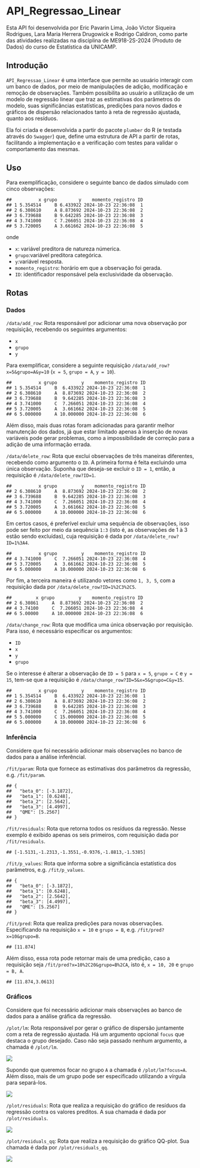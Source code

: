 
# API_Regressao_Linear

Esta API foi desenvolvida por Eric Pavarin Lima, João Victor Siqueira
Rodrigues, Lara Maria Herrera Drugowick e Rodrigo Caldiron, como parte
das atividades realizadas na disciplina de ME918-2S-2024 (Produto de
Dados) do curso de Estatística da UNICAMP.

## Introdução

`API_Regressao_Linear` é uma interface que permite ao usuário interagir
com um banco de dados, por meio de manipulações de adição, modificação e
remoção de observações. Também possibilita ao usuário a utilização de um
modelo de regressão linear que traz as estimativas dos parâmetros do
modelo, suas significâncias estatísticas, predições para novos dados e
gráficos de dispersão relacionados tanto à reta de regressão ajustada,
quanto aos resíduos.

Ela foi criada e desenvolvida a partir do pacote `plumber` do R (e
testada através do `Swagger`) que, define uma estrutura de API a partir
de rotas, facilitando a implementação e a verificação com testes para
validar o comportamento das mesmas.

## Uso

Para exemplificação, considere o seguinte banco de dados simulado com
cinco observações:

    ##          x grupo        y    momento_registro ID
    ## 1 5.354514     B 6.433922 2024-10-23 22:36:08  1
    ## 2 6.308610     A 8.873692 2024-10-23 22:36:08  2
    ## 3 6.739688     B 9.642285 2024-10-23 22:36:08  3
    ## 4 3.741000     C 7.266051 2024-10-23 22:36:08  4
    ## 5 3.720005     A 3.661662 2024-10-23 22:36:08  5

onde

- `x`: variável preditora de natureza númerica.
- `grupo`:variável preditora categórica.
- `y`:variável resposta.
- `momento_registro`: horário em que a observação foi gerada.
- `ID`: identificador responsável pela exclusividade da observação.

## Rotas

### Dados

`/data/add_row`: Rota responsável por adicionar uma nova observação por
requisição, recebendo os seguintes argumentos:

- `x`
- `grupo`
- `y`

Para exemplificar, considere a seguinte requisição
`/data/add_row?x=5&grupo=A&y=10` (`x = 5`, `grupo = A`, `y = 10`).

    ##          x grupo         y    momento_registro ID
    ## 1 5.354514     B  6.433922 2024-10-23 22:36:08  1
    ## 2 6.308610     A  8.873692 2024-10-23 22:36:08  2
    ## 3 6.739688     B  9.642285 2024-10-23 22:36:08  3
    ## 4 3.741000     C  7.266051 2024-10-23 22:36:08  4
    ## 5 3.720005     A  3.661662 2024-10-23 22:36:08  5
    ## 6 5.000000     A 10.000000 2024-10-23 22:36:08  6

Além disso, mais duas rotas foram adicionadas para garantir melhor
manutenção dos dados, já que estar limitado apenas à inserção de novas
variáveis pode gerar problemas, como a impossibilidade de correção para
a adição de uma informação errada.

`/data/delete_row`: Rota que exclui observações de três maneiras
diferentes, recebendo como argumento o `ID`. A primeira forma é feita
excluindo uma única observação. Suponha que deseja-se excluir o
`ID = 1`, então, a requisição é `/data/delete_row?ID=1`.

    ##          x grupo         y    momento_registro ID
    ## 2 6.308610     A  8.873692 2024-10-23 22:36:08  2
    ## 3 6.739688     B  9.642285 2024-10-23 22:36:08  3
    ## 4 3.741000     C  7.266051 2024-10-23 22:36:08  4
    ## 5 3.720005     A  3.661662 2024-10-23 22:36:08  5
    ## 6 5.000000     A 10.000000 2024-10-23 22:36:08  6

Em certos casos, é preferível excluir uma sequência de observações, isso
pode ser feito por meio da sequência `1:3` (isto é, as observações de 1
à 3 estão sendo excluídas), cuja requisição é dada por
`/data/delete_row?ID=1%3A4`.

    ##          x grupo         y    momento_registro ID
    ## 4 3.741000     C  7.266051 2024-10-23 22:36:08  4
    ## 5 3.720005     A  3.661662 2024-10-23 22:36:08  5
    ## 6 5.000000     A 10.000000 2024-10-23 22:36:08  6

Por fim, a terceira maneira é utilizando vetores como `1, 3, 5`, com a
requisição dada por `/data/delete_row?ID=1%2C3%2C5`.

    ##         x grupo         y    momento_registro ID
    ## 2 6.30861     A  8.873692 2024-10-23 22:36:08  2
    ## 4 3.74100     C  7.266051 2024-10-23 22:36:08  4
    ## 6 5.00000     A 10.000000 2024-10-23 22:36:08  6

`/data/change_row`: Rota que modifica uma única observação por
requisição. Para isso, é necessário especificar os argumentos:

- `ID`
- `x`
- `y`
- `grupo`

Se o interesse é alterar a observação de `ID = 5` para `x = 5`,
`grupo = C` e `y = 15`, tem-se que a requisição é
`/data/change_row?ID=5&x=5&grupo=C&y=15`.

    ##          x grupo         y    momento_registro ID
    ## 1 5.354514     B  6.433922 2024-10-23 22:36:08  1
    ## 2 6.308610     A  8.873692 2024-10-23 22:36:08  2
    ## 3 6.739688     B  9.642285 2024-10-23 22:36:08  3
    ## 4 3.741000     C  7.266051 2024-10-23 22:36:08  4
    ## 5 5.000000     C 15.000000 2024-10-23 22:36:08  5
    ## 6 5.000000     A 10.000000 2024-10-23 22:36:08  6

### Inferência

Considere que foi necessário adicionar mais observações no banco de
dados para a análise inferêncial.

`/fit/param`: Rota que fornece as estimativas dos parâmetros da
regressão, e.g. `/fit/param`.

    ## {
    ##   "beta_0": [-3.1872],
    ##   "beta_1": [0.6248],
    ##   "beta_2": [2.5642],
    ##   "beta_3": [4.4997],
    ##   "QME": [5.2567]
    ## }

`/fit/residuals`: Rota que retorna todos os resíduos da regressão. Nesse
exemplo é exibido apenas os seis primeiros, com requisição dada por
`/fit/residuals`.

    ## [-1.5131,-1.2313,-1.3551,-0.9376,-1.8813,-1.5385]

`/fit/p_values`: Rota que informa sobre a significância estatística dos
parâmetros, e.g. `/fit/p_values`.

    ## {
    ##   "beta_0": [-3.1872],
    ##   "beta_1": [0.6248],
    ##   "beta_2": [2.5642],
    ##   "beta_3": [4.4997],
    ##   "QME": [5.2567]
    ## }

`/fit/pred`: Rota que realiza predições para novas observações.
Especificando na requisição `x = 10` e `grupo = B`,
e.g. `/fit/pred?x=10&grupo=B`.

    ## [11.874]

Além disso, essa rota pode retornar mais de uma predição, caso a
requisição seja `/fit/pred?x=10%2C20&grupo=B%2CA`, isto é, `x = 10, 20`
e `grupo = B, A`.

    ## [11.874,3.0613]

### Gráficos

Considere que foi necessário adicionar mais observações ao banco de
dados para a análise gráfica da regressão.

`/plot/lm`: Rota responsável por gerar o gráfico de dispersão juntamente
com a reta de regressão ajustada. Há um argumento opcional `focus` que
destaca o grupo desejado. Caso não seja passado nenhum argumento, a
chamada é `/plot/lm`.

![](README_files/figure-gfm/unnamed-chunk-15-1.png)<!-- -->

Supondo que queremos focar no grupo `A` a chamada é `/plot/lm?focus=A`.
Além disso, mais de um grupo pode ser especificado utilizando a vírgula
para separá-los.

![](README_files/figure-gfm/unnamed-chunk-16-1.png)<!-- -->

`/plot/residuals`: Rota que realiza a requisição do gráfico de resíduos
da regressão contra os valores preditos. A sua chamada é dada por
`/plot/residuals`.

![](README_files/figure-gfm/unnamed-chunk-17-1.png)<!-- -->

`/plot/residuals_qq`: Rota que realiza a requisição do gráfico QQ-plot.
Sua chamada é dada por `/plot/residuals_qq`.

![](README_files/figure-gfm/unnamed-chunk-18-1.png)<!-- -->
